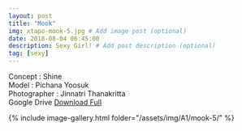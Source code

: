 ```yaml
---
layout: post
title: "Mook"
img: xtapo-mook-5.jpg # Add image post (optional)
date: 2018-08-04 06:45:00
description: Sexy Girl! # Add post description (optional)
tag: [sexy]
---
```

Concept : Shine  
Model : Pichana Yoosuk  
Photographer : Jinnatri Thanakritta  
Google Drive [Download Full](http://gestyy.com/e0KtXz)                

{% include image-gallery.html folder="/assets/img/A1/mook-5/" %}
